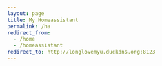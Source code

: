 ```yaml
---
layout: page
title: My Homeassistant
permalink: /ha
redirect_from:
  - /home
  - /homeassistant
redirect_to: http://longlovemyu.duckdns.org:8123
---
```

